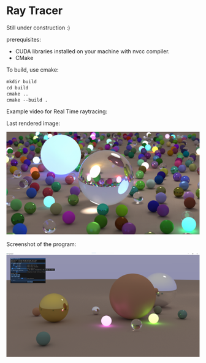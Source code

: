 # Ray Tracer

Still under construction :)

prerequisites:
* CUDA libraries installed on your machine with nvcc compiler.
* CMake

To build, use cmake:

```
mkdir build
cd build
cmake ..
cmake --build .
```

Example video for Real Time raytracing:

Last rendered image:

![Image Render Example](test.jpg?raw=true "Image Render Example.")

Screenshot of the program:

![Screenshot Example](screenshot.png?raw=true "Screenshot Example")
